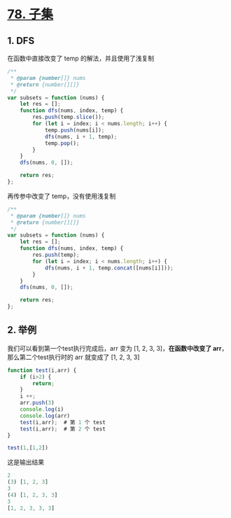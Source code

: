# [78. 子集](https://leetcode-cn.com/problems/subsets/)

## 1. DFS

在函数中直接改变了 temp 的解法，并且使用了浅复制

```javascript
/**
 * @param {number[]} nums
 * @return {number[][]}
 */
var subsets = function (nums) {
    let res = [];
    function dfs(nums, index, temp) {
        res.push(temp.slice());
        for (let i = index; i < nums.length; i++) {
            temp.push(nums[i]);
            dfs(nums, i + 1, temp);
            temp.pop();
        }
    }
    dfs(nums, 0, []);

    return res;
};
```

再传参中改变了 temp，没有使用浅复制

```javascript
/**
 * @param {number[]} nums
 * @return {number[][]}
 */
var subsets = function (nums) {
    let res = [];
    function dfs(nums, index, temp) {
        res.push(temp);
        for (let i = index; i < nums.length; i++) {
            dfs(nums, i + 1, temp.concat([nums[i]]));
        }
    }
    dfs(nums, 0, []);

    return res;
};
```

## 2. 举例

我们可以看到第一个test执行完成后，arr 变为 [1, 2, 3, 3]，**在函数中改变了 arr**，那么第二个test执行时的 arr 就变成了 [1, 2, 3, 3]

```javascript
function test(i,arr) {
    if (i>2) {
        return;
    }
    i ++;
    arr.push(3)            
    console.log(i)
    console.log(arr)
    test(i,arr);  # 第 1 个 test
    test(i,arr);  # 第 2 个 test
}

test(1,[1,2])
```

这是输出结果

```javascript
2
(3) [1, 2, 3]
3
(4) [1, 2, 3, 3]
3
[1, 2, 3, 3, 3]
```

